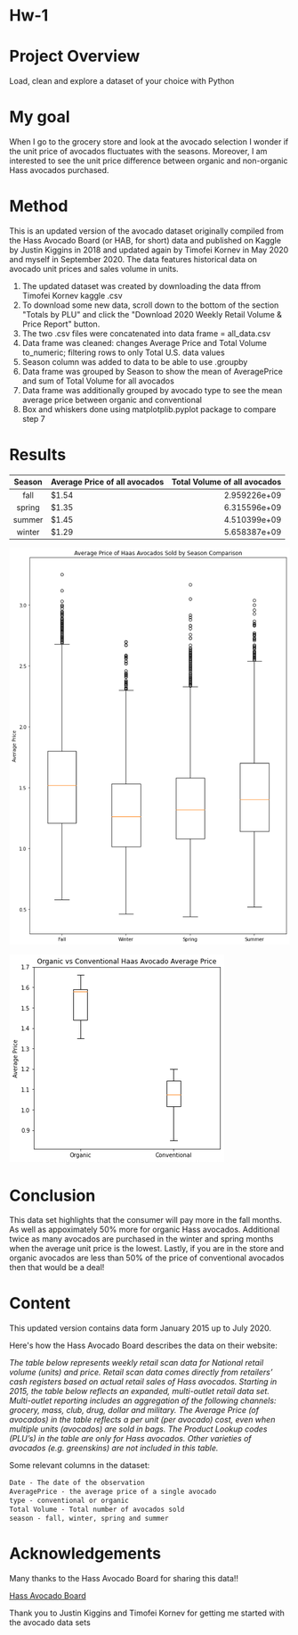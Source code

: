 # Hw-1

# Project Overview
Load, clean and explore a dataset of your choice with Python

# My goal 
When I go to the grocery store and look at the avocado selection I wonder if the unit price of avocados fluctuates with the seasons. Moreover, I am interested to see the unit price difference between organic and non-organic Hass avocados purchased.

# Method
This is an updated version of the avocado dataset originally compiled from the Hass Avocado Board (or HAB, for short) data and published on Kaggle by Justin Kiggins in 2018 and updated again by Timofei Kornev in May 2020 and myself in September 2020. The data features historical data on avocado unit prices and sales volume in units.

1. The updated dataset was created by downloading the data ffrom Timofei Kornev kaggle .csv
2. To download some new data, scroll down to the bottom of the section "Totals by PLU" and click the "Download 2020 Weekly Retail Volume & Price Report" button.
3. The two .csv files were concatenated into data frame = all_data.csv
4. Data frame was cleaned: changes Average Price and Total Volume to_numeric; filtering rows to only Total U.S. data values
5. Season column was added to data to be able to use .groupby
6. Data frame was grouped by Season to show the mean of AveragePrice and sum of Total Volume for all avocados
7. Data frame was additionally grouped by avocado type to see the mean average price between organic and conventional
8. Box and whiskers done using matplotplib.pyplot package to compare step 7

# Results
|Season|Average Price of all avocados|Total Volume of all avocados|
|:------:|:-------|--------:|
|fall|$1.54|2.959226e+09|
|spring|$1.35|6.315596e+09|
|summer|$1.45|4.510399e+09|
|winter|$1.29|5.658387e+09|

![](Visuals/season_a.png)

![Organic vs Conventional Price Comparison](Visuals/PricebyType.png)

# Conclusion

This data set highlights that the consumer will pay more in the fall months. As well as appoximately 50% more for organic Hass avocados. Additional twice as many avocados are purchased in the winter and spring months when the average unit price is the lowest.  Lastly, if you are in the store and organic avocados are less than 50% of the price of conventional avocados then that would be a deal!  


# Content
This updated version contains data form January 2015 up to July 2020.   

Here's how the Hass Avocado Board describes the data on their website:

*The table below represents weekly retail scan data for National retail volume (units) and price. Retail scan data comes directly from retailers’ cash registers based on actual retail sales of Hass avocados. Starting in 2015, the table below reflects an expanded, multi-outlet retail data set. Multi-outlet reporting includes an aggregation of the following channels: grocery, mass, club, drug, dollar and military. The Average Price (of avocados) in the table reflects a per unit (per avocado) cost, even when multiple units (avocados) are sold in bags. The Product Lookup codes (PLU’s) in the table are only for Hass avocados. Other varieties of avocados (e.g. greenskins) are not included in this table.*

Some relevant columns in the dataset:

    Date - The date of the observation
    AveragePrice - the average price of a single avocado
    type - conventional or organic
    Total Volume - Total number of avocados sold
    season - fall, winter, spring and summer

# Acknowledgements

Many thanks to the Hass Avocado Board for sharing this data!!

[Hass Avocado Board](http://www.hassavocadoboard.com/retail/volume-and-price-data)

Thank you to Justin Kiggins and Timofei Kornev for getting me started with the avocado data sets

